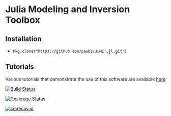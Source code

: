 # Julia Modeling and Inversion Toolbox

## Installation
* `Pkg.clone("https://github.com/pawbz/JuMIT.jl.git")` 

## Tutorials
Various tutorials that demonstrate the use of this software are available [here](https://github.com/pawbz/JuMITtutorials)


[![Build Status](https://travis-ci.org/pawbz/JuMIT.jl.svg?branch=master)](https://travis-ci.org/pawbz/JuMIT.jl)

[![Coverage Status](https://coveralls.io/repos/pawbz/JuMIT.jl/badge.svg?branch=master&service=github)](https://coveralls.io/github/pawbz/JuMIT.jl?branch=master)

[![codecov.io](http://codecov.io/github/pawbz/JuMIT.jl/coverage.svg?branch=master)](http://codecov.io/github/pawbz/JuMIT.jl?branch=master)

